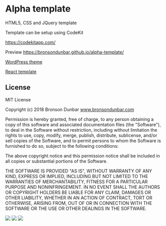 # Alpha template

HTML5, CSS and JQuery template

Template can be setup using CodeKit

https://codekitapp.com/

Preview https://bronsondunbar.github.io/alpha-template/

<a href="https://www.becomeawppro.com/alpha-wp-free/">WordPress theme</a>

<a href="https://github.com/bronsondunbar/alpha-template-react-redux">React template</a>

## License

MIT License

Copyright (c) 2018 Bronson Dunbar www.bronsondunbar.com

Permission is hereby granted, free of charge, to any person obtaining a copy
of this software and associated documentation files (the "Software"), to deal
in the Software without restriction, including without limitation the rights
to use, copy, modify, merge, publish, distribute, sublicense, and/or sell
copies of the Software, and to permit persons to whom the Software is
furnished to do so, subject to the following conditions:

The above copyright notice and this permission notice shall be included in all
copies or substantial portions of the Software.

THE SOFTWARE IS PROVIDED "AS IS", WITHOUT WARRANTY OF ANY KIND, EXPRESS OR
IMPLIED, INCLUDING BUT NOT LIMITED TO THE WARRANTIES OF MERCHANTABILITY,
FITNESS FOR A PARTICULAR PURPOSE AND NONINFRINGEMENT. IN NO EVENT SHALL THE
AUTHORS OR COPYRIGHT HOLDERS BE LIABLE FOR ANY CLAIM, DAMAGES OR OTHER
LIABILITY, WHETHER IN AN ACTION OF CONTRACT, TORT OR OTHERWISE, ARISING FROM,
OUT OF OR IN CONNECTION WITH THE SOFTWARE OR THE USE OR OTHER DEALINGS IN THE
SOFTWARE.

<img src="https://github.com/bronsondunbar/alpha-template/blob/master/screenshot.png" />

<img src="https://github.com/bronsondunbar/alpha-template/blob/master/screenshot-2.png" />

<img src="https://github.com/bronsondunbar/alpha-template/blob/master/screenshot-3.png" />
